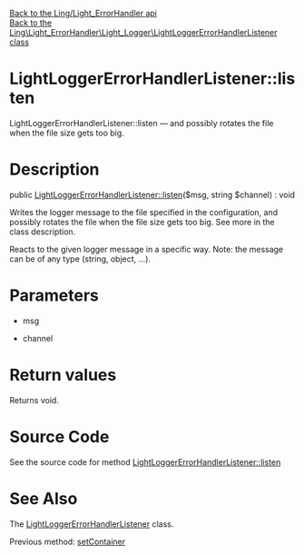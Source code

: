 [Back to the Ling/Light_ErrorHandler api](https://github.com/lingtalfi/Light_ErrorHandler/blob/master/doc/api/Ling/Light_ErrorHandler.md)<br>
[Back to the Ling\Light_ErrorHandler\Light_Logger\LightLoggerErrorHandlerListener class](https://github.com/lingtalfi/Light_ErrorHandler/blob/master/doc/api/Ling/Light_ErrorHandler/Light_Logger/LightLoggerErrorHandlerListener.md)


LightLoggerErrorHandlerListener::listen
================



LightLoggerErrorHandlerListener::listen — and possibly rotates the file when the file size gets too big.




Description
================


public [LightLoggerErrorHandlerListener::listen](https://github.com/lingtalfi/Light_ErrorHandler/blob/master/doc/api/Ling/Light_ErrorHandler/Light_Logger/LightLoggerErrorHandlerListener/listen.md)($msg, string $channel) : void




Writes the logger message to the file specified in the configuration,
and possibly rotates the file when the file size gets too big.
See more in the class description.


Reacts to the given logger message in a specific way.
Note: the message can be of any type (string, object, ...).




Parameters
================


- msg

    

- channel

    


Return values
================

Returns void.








Source Code
===========
See the source code for method [LightLoggerErrorHandlerListener::listen](https://github.com/lingtalfi/Light_ErrorHandler/blob/master/Light_Logger/LightLoggerErrorHandlerListener.php#L46-L57)


See Also
================

The [LightLoggerErrorHandlerListener](https://github.com/lingtalfi/Light_ErrorHandler/blob/master/doc/api/Ling/Light_ErrorHandler/Light_Logger/LightLoggerErrorHandlerListener.md) class.

Previous method: [setContainer](https://github.com/lingtalfi/Light_ErrorHandler/blob/master/doc/api/Ling/Light_ErrorHandler/Light_Logger/LightLoggerErrorHandlerListener/setContainer.md)<br>

